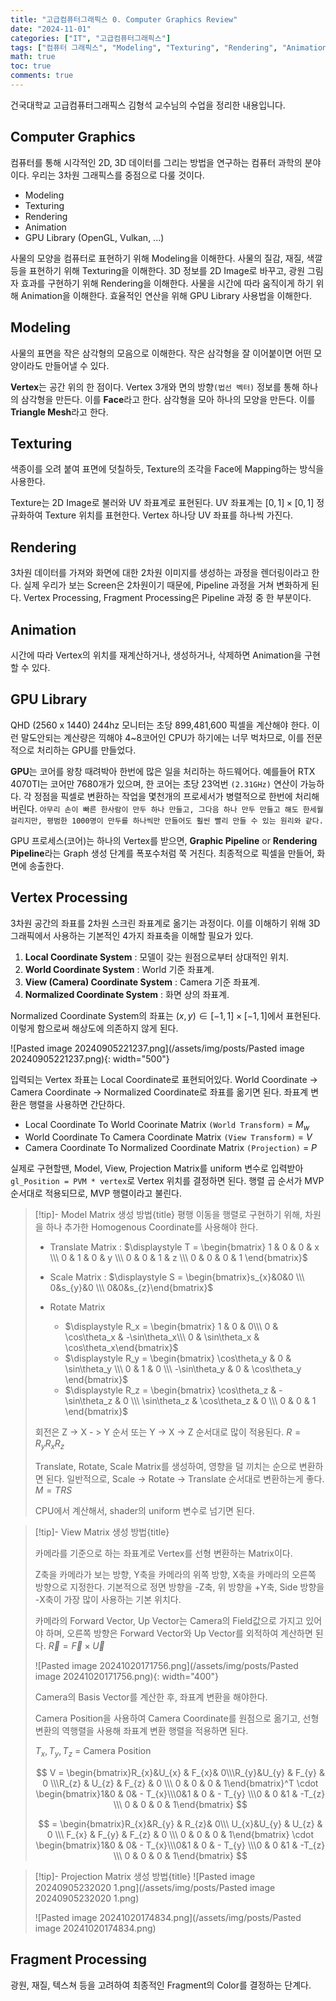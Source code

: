 ```yaml
---
title: "고급컴퓨터그래픽스 0. Computer Graphics Review"
date: "2024-11-01"
categories: ["IT", "고급컴퓨터그래픽스"]
tags: ["컴퓨터 그래픽스", "Modeling", "Texturing", "Rendering", "Animation", "GPU Library", "Vertex Processing", "Graphic Pipeline"]
math: true
toc: true
comments: true
---
```


건국대학교 고급컴퓨터그래픽스 김형석 교수님의 수업을 정리한 내용입니다.

## Computer Graphics

컴퓨터를 통해 시각적인 2D, 3D 데이터를 그리는 방법을 연구하는 컴퓨터 과학의 분야이다. 우리는 3차원 그래픽스를 중점으로 다룰 것이다.

- Modeling
- Texturing
- Rendering
- Animation
- GPU Library (OpenGL, Vulkan, ...)

사물의 모양을 컴퓨터로 표현하기 위해 Modeling을 이해한다.
사물의 질감, 재질, 색깔 등을 표현하기 위해 Texturing을 이해한다.
3D 정보를 2D Image로 바꾸고, 광원 그림자 효과를 구현하기 위해 Rendering을 이해한다.
사물을 시간에 따라 움직이게 하기 위해 Animation을 이해한다.
효율적인 연산을 위해 GPU Library 사용법을 이해한다.

## Modeling

사물의 표면을 작은 삼각형의 모음으로 이해한다. 작은 삼각형을 잘 이어붙이면 어떤 모양이라도 만들어낼 수 있다.

**Vertex**는 공간 위의 한 점이다. Vertex 3개와 면의 방향`(법선 벡터)` 정보를 통해 하나의 삼각형을 만든다. 이를 **Face**라고 한다. 삼각형을 모아 하나의 모양을 만든다. 이를 **Triangle Mesh**라고 한다.

## Texturing

색종이를 오려 붙여 표면에 덧칠하듯, Texture의 조각을 Face에 Mapping하는 방식을 사용한다.

Texture는 2D Image로 불러와 UV 좌표계로 표현된다. UV 좌표계는 $[0,1] \times [0,1]$ 정규화하여 Texture 위치를 표현한다. Vertex 하나당 UV 좌표를 하나씩 가진다.

## Rendering

3차원 데이터를 가져와 화면에 대한 2차원 이미지를 생성하는 과정을 렌더링이라고 한다. 실제 우리가 보는 Screen은 2차원이기 때문에, Pipeline 과정을 거쳐 변화하게 된다. Vertex Processing, Fragment Processing은 Pipeline 과정 중 한 부분이다.

## Animation

시간에 따라 Vertex의 위치를 재계산하거나, 생성하거나, 삭제하면 Animation을 구현할 수 있다.

## GPU Library

QHD (2560 x 1440) 244hz 모니터는 초당 899,481,600 픽셀을 계산해야 한다. 이런 말도안되는 계산량은 끽해야 4~8코어인 CPU가 하기에는 너무 벅차므로, 이를 전문적으로 처리하는 GPU를 만들었다.

**GPU**는 코어를 왕창 때려박아 한번에 많은 일을 처리하는 하드웨어다. 예를들어 RTX 4070TI는 코어만 7680개가 있으며, 한 코어는 초당 23억번 `(2.31GHz)` 연산이 가능하다. 각 정점을 픽셀로 변환하는 작업을 몇천개의 프로세서가 병렬적으로 한번에 처리해버린다.
`아무리 손이 빠른 한사람이 만두 하나 만들고, 그다음 하나 만두 만들고 해도 한세월 걸리지만, 평범한 1000명이 만두를 하나씩만 만들어도 훨씬 빨리 만들 수 있는 원리와 같다.` 

GPU 프로세스(코어)는 하나의 Vertex를 받으면, **Graphic Pipeline** or **Rendering Pipeline**라는 Graph 생성 단계를 폭포수처럼 쭉 거친다. 최종적으로 픽셀을 만들어, 화면에 송출한다.

## Vertex Processing

3차원 공간의 좌표를 2차원 스크린 좌표계로 옮기는 과정이다. 이를 이해하기 위해 3D 그래픽에서 사용하는 기본적인 4가지 좌표축을 이해할 필요가 있다.

1. **Local Coordinate System** : 모델이 갖는 원점으로부터 상대적인 위치.
2. **World Coordinate System** : World 기준 좌표계.
3. **View (Camera) Coordinate System** : Camera 기준 좌표계. 
4. **Normalized Coordinate System** : 화면 상의 좌표계. 

Normalized Coordinate System의 좌표는 $(x,y) \in [-1,1] \times [-1,1]$에서 표현된다. 이렇게 함으로써 해상도에 의존하지 않게 된다.

![Pasted image 20240905221237.png](/assets/img/posts/Pasted image 20240905221237.png){: width="500"}

입력되는 Vertex 좌표는 Local Coordinate로 표현되어있다. World Coordinate -> Camera Coordinate -> Normalized Coordinate로 좌표를 옮기면 된다. 좌표계 변환은 행렬을 사용하면 간단하다.

- Local Coordinate To World Coorinate Matrix `(World Transform)` = $M_{w}$
- World Coordinate To Camera Coordinate Matrix `(View Transform)` = $V$
- Camera Coordinate To Normalized Coordinate Matrix `(Projection)` = $P$

실제로 구현할땐, Model, View, Projection Matrix를 uniform 변수로 입력받아 `gl_Position = PVM * vertex`로 Vertex 위치를 결정하면 된다. 행렬 곱 순서가 MVP 순서대로 적용되므로, MVP 행렬이라고 불린다.

> [!tip]- Model Matrix 생성 방법{title}
> 평행 이동을 행렬로 구현하기 위해, 차원을 하나 추가한 Homogenous Coordinate를 사용해야 한다.
> 
> - Translate Matrix : $\displaystyle T = \begin{bmatrix} 1 & 0 & 0 & x \\\ 0 & 1 & 0 & y \\\ 0 & 0 & 1 & z \\\ 0 & 0 & 0 & 1 \end{bmatrix}$
> 
> - Scale Matrix : $\displaystyle S = \begin{bmatrix}s_{x}&0&0 \\\ 0&s_{y}&0 \\\  0&0&s_{z}\end{bmatrix}$
> 
> - Rotate Matrix
> 	 - $\displaystyle R_x = \begin{bmatrix} 1 & 0 & 0\\\ 0 & \cos\theta_x & -\sin\theta_x\\\ 0 & \sin\theta_x & \cos\theta_x\end{bmatrix}$
> 	 - $\displaystyle R_y = \begin{bmatrix} \cos\theta_y & 0 & \sin\theta_y \\\ 0 & 1 & 0 \\\ -\sin\theta_y & 0 & \cos\theta_y \end{bmatrix}$
> 	 - $\displaystyle R_z = \begin{bmatrix} \cos\theta_z & -\sin\theta_z & 0 \\\ \sin\theta_z & \cos\theta_z & 0 \\\ 0 & 0 & 1 \end{bmatrix}​​$
> 
> 회전은 Z -> X - > Y 순서 또는 Y -> X -> Z 순서대로 많이 적용된다. $R = R_{y} R_{x} R_{z}$
> 
> Translate, Rotate, Scale Matrix를 생성하여, 영향을 덜 끼치는 순으로 변환하면 된다.
> 일반적으로, Scale -> Rotate -> Translate 순서대로 변환하는게 좋다. $M = TRS$
> 
> CPU에서 계산해서, shader의 uniform 변수로 넘기면 된다.

> [!tip]- View Matrix 생성 방법{title}
> 
> 카메라를 기준으로 하는 좌표계로 Vertex를 선형 변환하는 Matrix이다.
> 
> Z축을 카메라가 보는 방향, Y축을 카메라의 위쪽 방향, X축을 카메라의 오른쪽 방향으로 지정한다. 기본적으로 정면 방향을 -Z축, 위 방향을 +Y축, Side 방향을 -X축이 가장 많이 사용하는 기본 위치다.
> 
> 카메라의 Forward Vector, Up Vector는 Camera의 Field값으로 가지고 있어야 하며, 오른쪽 방향은 Forward Vector와 Up Vector를 외적하여 계산하면 된다. $\vec{R} = \vec{F} \times \vec{U}$
> 
> ![Pasted image 20241020171756.png](/assets/img/posts/Pasted image 20241020171756.png){: width="400"}
> 
> Camera의 Basis Vector를 계산한 후, 좌표계 변환을 해야한다.
> 
> Camera Position을 사용하여 Camera Coordinate를 원점으로 옮기고,
> 선형 변환의 역행렬을 사용해 좌표계 변환 행렬을 적용하면 된다.
> 
> $T_{x}, T_{y}, T_{z}$ = Camera Position
> 
> 
> $$
> V = \begin{bmatrix}R_{x}&U_{x} & F_{x}& 0\\\R_{y}&U_{y} & F_{y} & 0 \\\R_{z} & U_{z}  & F_{z} & 0 \\\ 0 & 0 & 0 & 1\end{bmatrix}^T \cdot \begin{bmatrix}1&0 & 0& - T_{x}\\\0&1 & 0 & - T_{y} \\\0 & 0  &1 & -T_{z} \\\ 0 & 0 & 0 & 1\end{bmatrix}
> $$
> 
> 
> $$
> = \begin{bmatrix}R_{x}&R_{y} & R_{z}& 0\\\ U_{x}&U_{y} & U_{z} & 0 \\\ F_{x} & F_{y}  & F_{z} & 0 \\\ 0 & 0 & 0 & 1\end{bmatrix} \cdot \begin{bmatrix}1&0 & 0& - T_{x}\\\0&1 & 0 & - T_{y} \\\0 & 0  &1 & -T_{z} \\\ 0 & 0 & 0 & 1\end{bmatrix}
> $$
> 
> 

> [!tip]- Projection Matrix 생성 방법{title}
> ![Pasted image 20240905232020 1.png](/assets/img/posts/Pasted image 20240905232020 1.png)
> 
> ![Pasted image 20241020174834.png](/assets/img/posts/Pasted image 20241020174834.png)

## Fragment Processing

광원, 재질, 텍스쳐 등을 고려하여 최종적인 Fragment의 Color를 결정하는 단계다.
